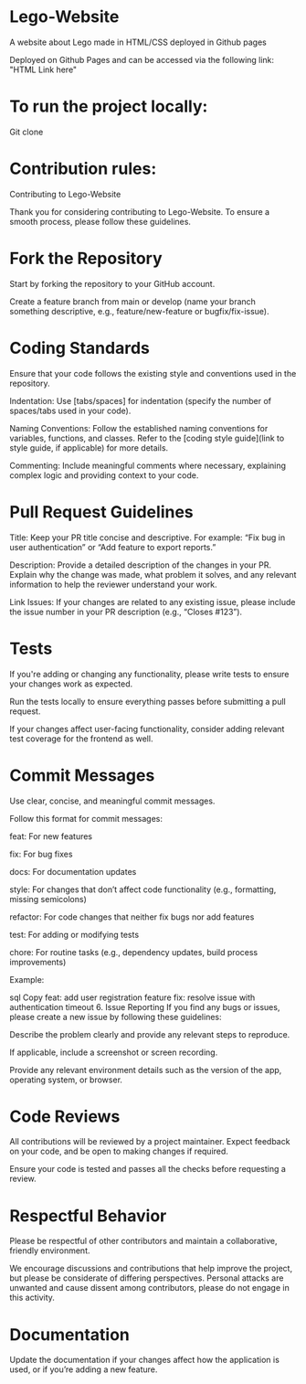 # Lego-Website
A website about Lego made in HTML/CSS deployed in Github pages

Deployed on Github Pages and can be accessed via the following link: "HTML Link here"

# To run the project locally:
Git clone <repo html URL>

# Contribution rules:
Contributing to Lego-Website

Thank you for considering contributing to Lego-Website. To ensure a smooth process, please follow these guidelines.

# Fork the Repository
Start by forking the repository to your GitHub account.

Create a feature branch from main or develop (name your branch something descriptive, e.g., feature/new-feature or bugfix/fix-issue).

# Coding Standards
Ensure that your code follows the existing style and conventions used in the repository.

Indentation: Use [tabs/spaces] for indentation (specify the number of spaces/tabs used in your code).

Naming Conventions: Follow the established naming conventions for variables, functions, and classes. Refer to the [coding style guide](link to style guide, if applicable) for more details.

Commenting: Include meaningful comments where necessary, explaining complex logic and providing context to your code.

# Pull Request Guidelines
Title: Keep your PR title concise and descriptive. For example: “Fix bug in user authentication” or “Add feature to export reports.”

Description: Provide a detailed description of the changes in your PR. Explain why the change was made, what problem it solves, and any relevant information to help the reviewer understand your work.

Link Issues: If your changes are related to any existing issue, please include the issue number in your PR description (e.g., “Closes #123”).

# Tests
If you're adding or changing any functionality, please write tests to ensure your changes work as expected.

Run the tests locally to ensure everything passes before submitting a pull request.

If your changes affect user-facing functionality, consider adding relevant test coverage for the frontend as well.

# Commit Messages
Use clear, concise, and meaningful commit messages.

Follow this format for commit messages:

feat: For new features

fix: For bug fixes

docs: For documentation updates

style: For changes that don’t affect code functionality (e.g., formatting, missing semicolons)

refactor: For code changes that neither fix bugs nor add features

test: For adding or modifying tests

chore: For routine tasks (e.g., dependency updates, build process improvements)

Example:

sql
Copy
feat: add user registration feature
fix: resolve issue with authentication timeout
6. Issue Reporting
If you find any bugs or issues, please create a new issue by following these guidelines:

Describe the problem clearly and provide any relevant steps to reproduce.

If applicable, include a screenshot or screen recording.

Provide any relevant environment details such as the version of the app, operating system, or browser.

# Code Reviews
All contributions will be reviewed by a project maintainer. Expect feedback on your code, and be open to making changes if required.

Ensure your code is tested and passes all the checks before requesting a review.

# Respectful Behavior
Please be respectful of other contributors and maintain a collaborative, friendly environment.

We encourage discussions and contributions that help improve the project, but please be considerate of differing perspectives. Personal attacks are unwanted and cause dissent among contributors, please do not engage in this activity.

# Documentation
Update the documentation if your changes affect how the application is used, or if you’re adding a new feature.

